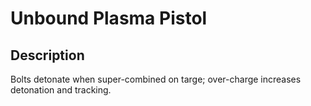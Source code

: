 # Unbound Plasma Pistol

## Description

Bolts detonate when super-combined on targe; over-charge increases detonation and tracking.
